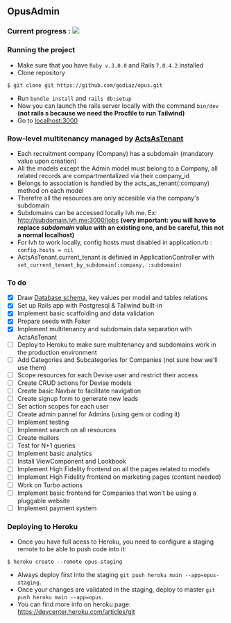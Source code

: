 ## OpusAdmin

### Current progress :  ![](https://geps.dev/progress/20)

### Running the project
- Make sure that you have `Ruby v.3.0.0` and Rails `7.0.4.2` installed
- Clone repository
```
$ git clone git https://github.com/godiaz/opus.git
```
- Run `bundle install` and `rails db:setup`
- Now you can launch the rails server locally with the command `bin/dev` **(not rails s because we need the Procfile to run Tailwind)**
- Go to [localhost:3000](http://localhost:3000/)

### Row-level multitenancy managed by [ActsAsTenant](https://github.com/ErwinM/acts_as_tenant)
- Each recruitment company (Company) has a subdomain (mandatory value upon creation)
- All the models except the Admin model must belong to a Company, all related records are compartmentalized via their company_id
- Belongs to association is handled by the acts_as_tenant(:company) method on each model
- Therefre all the resources are only accesible via the company's subdomain
- Subdomains can be accessed locally lvh.me. Ex: http://subdomain.lvh.me:3000/jobs **(very important: you will have to replace _subdomain_ value with an existing one, and be careful, this not a normal localhost)**
- For lvh to work locally, config hosts must disabled in application.rb : `config.hosts = nil`
- ActsAsTenant.current_tenant is definied in ApplicationController with `set_current_tenant_by_subdomain(:company, :subdomain)`

### To do
- [x] Draw [Database schema](https://www.figma.com/file/rykj86L6cf3ApFiafoaq5g/Untitled?node-id=0%3A1&t=MG46fFBny3rAfZP6-1), key values per model and tables relations
- [x] Set up Rails app with Postgresql & Tailwind built-in
- [x] Implement basic scaffolding and data validation
- [x] Prepare seeds with Faker
- [x] Implement multitenancy and subdomain data separation with ActsAsTenant
- [ ] Deploy to Heroku to make sure multitenancy and subdomains work in the production environment
- [ ] Add Categories and Subcategories for Companies (not sure how we'll use them)
- [ ] Scope resources for each Devise user and restrict their access
- [ ] Create CRUD actions for Devise models
- [ ] Create basic Navbar to facilitate navigation
- [ ] Create signup form to generate new leads
- [ ] Set action scopes for each user
- [ ] Create admin pannel for Admins (using gem or coding it)
- [ ] Implement testing
- [ ] Implement search on all resources
- [ ] Create mailers
- [ ] Test for N+1 queries
- [ ] Implement basic analytics
- [ ] Install ViewComponent and Lookbook
- [ ] Implement High Fidelity frontend on all the pages related to models
- [ ] Implement High Fidelity frontend on marketing pages (content needed)
- [ ] Work on Turbo actions
- [ ] Implement basic frontend for Companies that won't be using a pluggable website
- [ ] Implement payment system

### Deploying to Heroku
- Once you have full acess to Heroku, you need to configure a staging remote to be able to push code into it:
```
$ heroku create --remote opus-staging
```
- Always deploy first into the staging `git push heroku main --app=opus-staging`.
- Once your changes are validated in the staging, deploy to master `git push heroku main --app=opus`.
- You can find more info on heroku page: https://devcenter.heroku.com/articles/git
